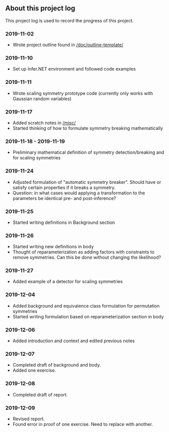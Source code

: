 ## About this project log

This project log is used to record the progress of this project.


### 2019-11-02

* Wrote project outline found in [/doc/outline-template/](https://github.com/chiukenny/kc-stat547c/tree/master/doc/outline-template)


### 2019-11-10

* Set up Infer.NET environment and followed code examples


### 2019-11-11

* Wrote scaling symmetry prototype code (currently only works with Gaussian random variables)


### 2019-11-17

* Added scratch notes in [/misc/](https://github.com/chiukenny/kc-stat547c/tree/master/misc)
* Started thinking of how to formulate symmetry breaking mathematically

### 2019-11-18 - 2019-11-19

* Preliminary mathematical definition of symmetry detection/breaking and for scaling symmetries

### 2019-11-24

* Adjusted formulation of "automatic symmetry breaker". Should have or satisfy certain properties if it breaks a symmetry.
* Question: in what cases would applying a transformation to the parameters be identical pre- and post-inference?

### 2019-11-25

* Started writing definitions in Background section

### 2019-11-26

* Started writing new definitions in body
* Thought of reparameterization as adding factors with constraints to remove symmetries. Can this be done without changing the likelihood?

### 2019-11-27

* Added example of a detector for scaling symmetries

### 2019-12-04

* Added background and equivalence class formulation for permutation symmetries
* Started writing formulation based on reparameterization section in body

### 2019-12-06

* Added introduction and context and edited previous notes

### 2019-12-07

* Completed draft of background and body.
* Added one exercise.

### 2019-12-08

* Completed draft of report.

### 2019-12-09

* Revised report.
* Found error in proof of one exercise. Need to replace with another.